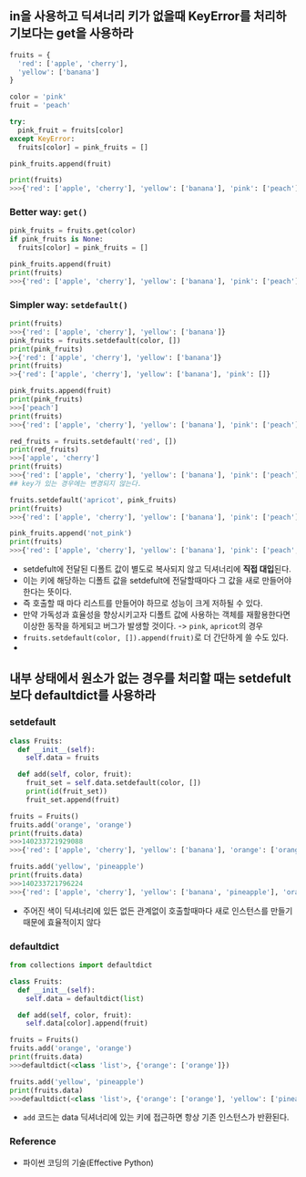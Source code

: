 ## in을 사용하고 딕셔너리 키가 없을때 KeyError를 처리하기보다는 get을 사용하라
```python
fruits = {
  'red': ['apple', 'cherry'],
  'yellow': ['banana']
}

color = 'pink'
fruit = 'peach'

try:
  pink_fruit = fruits[color]
except KeyError:
  fruits[color] = pink_fruits = []

pink_fruits.append(fruit)

print(fruits)
>>>{'red': ['apple', 'cherry'], 'yellow': ['banana'], 'pink': ['peach']}
```

### Better way: `get()`
```python
pink_fruits = fruits.get(color)
if pink_fruits is None:
  fruits[color] = pink_fruits = []

pink_fruits.append(fruit)
print(fruits)
>>>{'red': ['apple', 'cherry'], 'yellow': ['banana'], 'pink': ['peach']}
```

### Simpler way: `setdefault()`
```python
print(fruits)
>>>{'red': ['apple', 'cherry'], 'yellow': ['banana']}
pink_fruits = fruits.setdefault(color, [])
print(pink_fruits)
>>{'red': ['apple', 'cherry'], 'yellow': ['banana']}
print(fruits)
>>{'red': ['apple', 'cherry'], 'yellow': ['banana'], 'pink': []}

pink_fruits.append(fruit)
print(pink_fruits)
>>>['peach']
print(fruits)
>>>{'red': ['apple', 'cherry'], 'yellow': ['banana'], 'pink': ['peach']}

red_fruits = fruits.setdefault('red', [])
print(red_fruits)
>>>['apple', 'cherry']
print(fruits)
>>>{'red': ['apple', 'cherry'], 'yellow': ['banana'], 'pink': ['peach']}
## key가 있는 경우에는 변경되지 않는다.

fruits.setdefault('apricot', pink_fruits)
print(fruits)
>>>{'red': ['apple', 'cherry'], 'yellow': ['banana'], 'pink': ['peach'], 'apricot': ['peach']}

pink_fruits.append('not_pink')
print(fruits)
>>>{'red': ['apple', 'cherry'], 'yellow': ['banana'], 'pink': ['peach', 'not_pink'], 'apricot': ['peach', 'not_pink']}
```
- setdefult에 전달된 디폴트 값이 별도로 복사되지 않고 딕셔너리에 **직접 대입**된다.
- 이는 키에 해당하는 디폴트 값을 setdefult에 전달할때마다 그 값을 새로 만들어야 한다는 뜻이다.
- 즉 호출할 때 마다 리스트를 만들어야 하므로 성능이 크게 저하될 수 있다. 
- 만약 가독성과 효율성을 향상시키고자 디폴트 값에 사용하는 객체를 재활용한다면 이상한 동작을 하게되고 버그가 발생할 것이다.
  -> `pink`, `apricot`의 경우
- `fruits.setdefault(color, []).append(fruit)`로 더 간단하게 쓸 수도 있다.
- 
## 내부 상태에서 원소가 없는 경우를 처리할 때는 setdefult보다 defaultdict를 사용하라
### setdefault
```python
class Fruits:
  def __init__(self):
    self.data = fruits

  def add(self, color, fruit):
    fruit_set = self.data.setdefault(color, [])
    print(id(fruit_set))
    fruit_set.append(fruit)

fruits = Fruits()
fruits.add('orange', 'orange')
print(fruits.data)
>>>140233721929088
>>>{'red': ['apple', 'cherry'], 'yellow': ['banana'], 'orange': ['orange']}

fruits.add('yellow', 'pineapple')
print(fruits.data)
>>>140233721796224
>>>{'red': ['apple', 'cherry'], 'yellow': ['banana', 'pineapple'], 'orange': ['orange']}
```
- 주어진 색이 딕셔너리에 있든 없든 관계없이 호출할때마다 새로 인스턴스를 만들기때문에 효율적이지 않다


### defaultdict
```python
from collections import defaultdict

class Fruits:
  def __init__(self):
    self.data = defaultdict(list)

  def add(self, color, fruit):
    self.data[color].append(fruit)

fruits = Fruits()
fruits.add('orange', 'orange')
print(fruits.data)
>>>defaultdict(<class 'list'>, {'orange': ['orange']})

fruits.add('yellow', 'pineapple')
print(fruits.data)
>>>defaultdict(<class 'list'>, {'orange': ['orange'], 'yellow': ['pineapple']})
```
- `add` 코드는 data 딕셔너리에 있는 키에 접근하면 항상 기존 인스턴스가 반환된다.

### Reference
- 파이썬 코딩의 기술(Effective Python)

